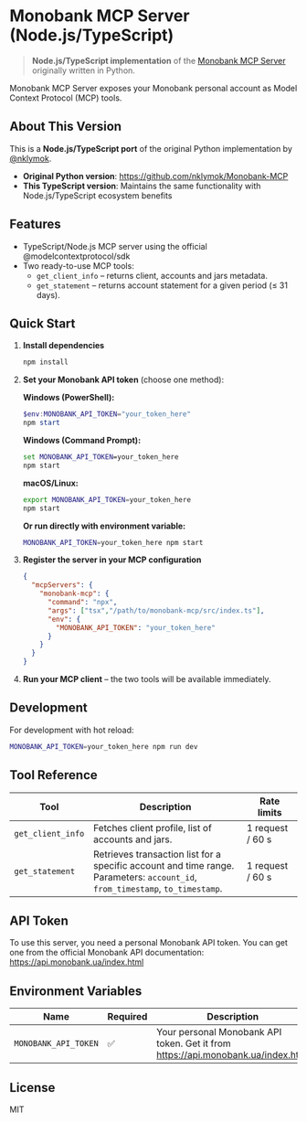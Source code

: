 # Monobank MCP Server (Node.js/TypeScript)

> **Node.js/TypeScript implementation** of the [Monobank MCP Server](https://github.com/nklymok/Monobank-MCP) originally written in Python.

Monobank MCP Server exposes your Monobank personal account as Model Context Protocol (MCP) tools.

## About This Version

This is a **Node.js/TypeScript port** of the original Python implementation by [@nklymok](https://github.com/nklymok). 

- **Original Python version**: https://github.com/nklymok/Monobank-MCP
- **This TypeScript version**: Maintains the same functionality with Node.js/TypeScript ecosystem benefits

## Features

- TypeScript/Node.js MCP server using the official @modelcontextprotocol/sdk
- Two ready-to-use MCP tools:
  - `get_client_info` – returns client, accounts and jars metadata.
  - `get_statement` – returns account statement for a given period (≤ 31 days).

## Quick Start

1. **Install dependencies**
   ```bash
   npm install
   ```

2. **Set your Monobank API token** (choose one method):
   
   **Windows (PowerShell):**
   ```powershell
   $env:MONOBANK_API_TOKEN="your_token_here"
   npm start
   ```
   
   **Windows (Command Prompt):**
   ```cmd
   set MONOBANK_API_TOKEN=your_token_here
   npm start
   ```
   
   **macOS/Linux:**
   ```bash
   export MONOBANK_API_TOKEN=your_token_here
   npm start
   ```
   
   **Or run directly with environment variable:**
   ```bash
   MONOBANK_API_TOKEN=your_token_here npm start
   ```

4. **Register the server in your MCP configuration**
   ```json
   {
     "mcpServers": {
       "monobank-mcp": {
         "command": "npx",
         "args": ["tsx","/path/to/monobank-mcp/src/index.ts"],
         "env": {
           "MONOBANK_API_TOKEN": "your_token_here"
         }
       }
     }
   }
   ```

5. **Run your MCP client** – the two tools will be available immediately.

## Development

For development with hot reload:
```bash
MONOBANK_API_TOKEN=your_token_here npm run dev
```

## Tool Reference

| Tool              | Description                                                                                                                       | Rate limits      |
| ----------------- | --------------------------------------------------------------------------------------------------------------------------------- | ---------------- |
| `get_client_info` | Fetches client profile, list of accounts and jars.                                                                                | 1 request / 60 s |
| `get_statement`   | Retrieves transaction list for a specific account and time range.<br/>Parameters: `account_id`, `from_timestamp`, `to_timestamp`. | 1 request / 60 s |

## API Token

To use this server, you need a personal Monobank API token. You can get one from the official Monobank API documentation: https://api.monobank.ua/index.html

## Environment Variables

| Name                 | Required | Description                       |
| -------------------- | -------- | --------------------------------- |
| `MONOBANK_API_TOKEN` | ✅       | Your personal Monobank API token. Get it from https://api.monobank.ua/index.html |

## License

MIT

